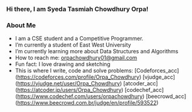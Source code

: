 ### Hi there, I am Syeda Tasmiah Chowdhury Orpa!

### About Me
- I am a CSE student and a Competitive Programmer. 
- I’m currently a student of East West University
- I’m currently learning more about Data Structures and Algorithms 
- How to reach me: orpachowdhury01@gmail.com
- Fun fact: I love drawing and sketching
- This is where I write, code and solve problems:
[Codeforces_acc] (https://codeforces.com/profile/Orpa_Chowdhury)
[vjudge_acc] (https://vjudge.net/user/Orpa_Chowdhury)
[atcoder_acc] (https://atcoder.jp/users/Orpa_Chowdhury)
[codechef_acc] (https://www.codechef.com/users/orpachowdhury)
[beecrowd_acc] (https://www.beecrowd.com.br/judge/en/profile/593522)
  
